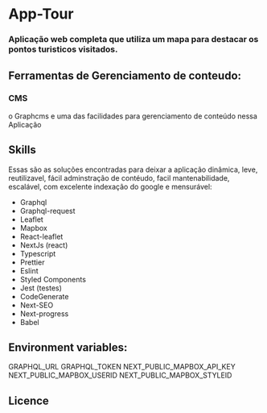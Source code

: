 # App-Tour

### Aplicação web completa que utiliza um mapa para destacar os pontos turisticos visitados.

## Ferramentas de Gerenciamento de conteudo:

### CMS
o Graphcms e uma das facilidades para gerenciamento de conteúdo nessa Aplicação

## Skills

Essas são as soluções encontradas para deixar a aplicação dinâmica, leve, reutilizavel, fácil adminstração de contéudo, facil mantenabilidade, escalável, com excelente indexação do google e mensurável:

* Graphql
* Graphql-request
* Leaflet
* Mapbox 
* React-leaflet
* NextJs (react)
* Typescript
* Prettier
* Eslint
* Styled Components
* Jest (testes)
* CodeGenerate
* Next-SEO
* Next-progress
* Babel


## Environment variables:

GRAPHQL_URL
GRAPHQL_TOKEN
NEXT_PUBLIC_MAPBOX_API_KEY
NEXT_PUBLIC_MAPBOX_USERID
NEXT_PUBLIC_MAPBOX_STYLEID


## Licence